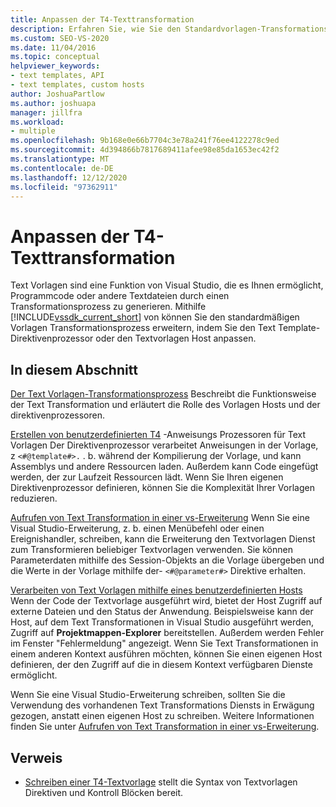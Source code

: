 ```yaml
---
title: Anpassen der T4-Texttransformation
description: Erfahren Sie, wie Sie den Standardvorlagen-Transformationsprozess erweitern können, indem Sie den Text Template-Direktivenprozessor oder den Textvorlagen Host anpassen.
ms.custom: SEO-VS-2020
ms.date: 11/04/2016
ms.topic: conceptual
helpviewer_keywords:
- text templates, API
- text templates, custom hosts
author: JoshuaPartlow
ms.author: joshuapa
manager: jillfra
ms.workload:
- multiple
ms.openlocfilehash: 9b168e0e66b7704c3e78a241f76ee4122278c9ed
ms.sourcegitcommit: 4d394866b7817689411afee98e85da1653ec42f2
ms.translationtype: MT
ms.contentlocale: de-DE
ms.lasthandoff: 12/12/2020
ms.locfileid: "97362911"
---
```

# <a name="customize-t4-text-transformation"></a>Anpassen der T4-Texttransformation

Text Vorlagen sind eine Funktion von Visual Studio, die es Ihnen ermöglicht, Programmcode oder andere Textdateien durch einen Transformationsprozess zu generieren. Mithilfe [!INCLUDE[vssdk_current_short](../modeling/includes/vssdk_current_short_md.md)] von können Sie den standardmäßigen Vorlagen Transformationsprozess erweitern, indem Sie den Text Template-Direktivenprozessor oder den Textvorlagen Host anpassen.

## <a name="in-this-section"></a>In diesem Abschnitt

 [Der Text Vorlagen-Transformationsprozess](../modeling/the-text-template-transformation-process.md) Beschreibt die Funktionsweise der Text Transformation und erläutert die Rolle des Vorlagen Hosts und der direktivenprozessoren.

 [Erstellen von benutzerdefinierten T4](../modeling/creating-custom-t4-text-template-directive-processors.md) -Anweisungs Prozessoren für Text Vorlagen Der Direktivenprozessor verarbeitet Anweisungen in der Vorlage, z `<#@template#>.` . b. während der Kompilierung der Vorlage, und kann Assemblys und andere Ressourcen laden. Außerdem kann Code eingefügt werden, der zur Laufzeit Ressourcen lädt. Wenn Sie Ihren eigenen Direktivenprozessor definieren, können Sie die Komplexität Ihrer Vorlagen reduzieren.

 [Aufrufen von Text Transformation in einer vs-Erweiterung](../modeling/invoking-text-transformation-in-a-vs-extension.md) Wenn Sie eine Visual Studio-Erweiterung, z. b. einen Menübefehl oder einen Ereignishandler, schreiben, kann die Erweiterung den Textvorlagen Dienst zum Transformieren beliebiger Textvorlagen verwenden. Sie können Parameterdaten mithilfe des Session-Objekts an die Vorlage übergeben und die Werte in der Vorlage mithilfe der- `<#@parameter#>` Direktive erhalten.

 [Verarbeiten von Text Vorlagen mithilfe eines benutzerdefinierten Hosts](../modeling/processing-text-templates-by-using-a-custom-host.md) Wenn der Code der Textvorlage ausgeführt wird, bietet der Host Zugriff auf externe Dateien und den Status der Anwendung. Beispielsweise kann der Host, auf dem Text Transformationen in Visual Studio ausgeführt werden, Zugriff auf **Projektmappen-Explorer** bereitstellen. Außerdem werden Fehler im Fenster "Fehlermeldung" angezeigt. Wenn Sie Text Transformationen in einem anderen Kontext ausführen möchten, können Sie einen eigenen Host definieren, der den Zugriff auf die in diesem Kontext verfügbaren Dienste ermöglicht.

 Wenn Sie eine Visual Studio-Erweiterung schreiben, sollten Sie die Verwendung des vorhandenen Text Transformations Diensts in Erwägung gezogen, anstatt einen eigenen Host zu schreiben. Weitere Informationen finden Sie unter [Aufrufen von Text Transformation in einer vs-Erweiterung](../modeling/invoking-text-transformation-in-a-vs-extension.md).

## <a name="reference"></a>Verweis

- [Schreiben einer T4-Textvorlage](../modeling/writing-a-t4-text-template.md) stellt die Syntax von Textvorlagen Direktiven und Kontroll Blöcken bereit.
